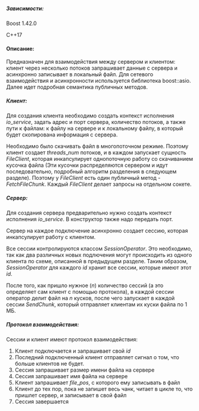 ##### Зависимости:

Boost 1.42.0

C++17

#### Описание:

Предназначен для взаимодействия между сервером и клиентом: клиент через несколько потоков запрашивает данные с сервера и асинхронно записывает в локальный файл. Для сетевого взаимодействия и асинхронности используется библиотека boost::asio. Далее идет подробная семантика публичных методов.

##### Клиент:

Для создания клиента необходимо создать контекст исполнения $io\_service$, задать адрес и порт сервера, количество потоков, а также пути к файлам: к файлу на сервере и к локальному файлу, в который будет скопирована информация с сервера.

Необходимо было скачивать файл в многопоточном режиме. Поэтому клиент создает $threads\_num$ потоков, и в каждом запускает сущность $FileClient$, которая инкапсулирует однопоточную работу со скачиванием кусочка файла (Эти кусочки распределяются сервером и идут последовательно, подробный алгоритм разделения в следующем разделе). Поэтому у $FileClient$ есть один публичный метод - $FetchFileChunk$. Каждый $FileClient$ делает запросы на отдельном сокете.

##### Сервер:

Для создания сервера предварительно нужно создать контекст исполнения $io\_service$. В конструктор также надо передать порт. 

Сервер на каждое подключение асинхронно создает сессию, которая инкапсулирует работу с клиентом.

Все сессии контролируются классом $SessionOperator$. Это необходимо, так как два различных новых подлючения могут происходить из одного клиента по схеме, описанной в предыдущем разделе. Таким образом, $SessionOperator$ для каждого $id$ хранит все сессии, которые имеют этот $id$.

После того, как пришло нужное ($n$) количество сессий (а это определяет сам клиент с помощью протокола), в каждой сессии оператор делит файл на $n$ кусков, после чего запускает в каждой сессии $SendChunk$, который отправляет клиентам их куски файла по 1 МБ. 

##### Протокол взаимодействия:

Сессии и клиент имеют протокол взаимодействия:

1) Клиент подключается и запрашивает свой $id$
2) Последний подключенный клиент отправляет сигнал о том, что больше клиентов не будет.
3) Сессия запрашивает размер имени файла на сервере
4) Сессия запрашивает имя файла на сервере
5) Клиент запрашивает $file\_pos$, с которого ему записывать в файл
6) Клиент до тех пор, пока не запишет весь чанк, читает в цикле то, что пришлет сервер, и записывает в свой файл
7) Сессия завершается